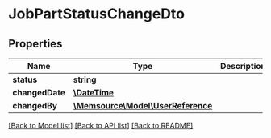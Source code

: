 # JobPartStatusChangeDto

## Properties
Name | Type | Description | Notes
------------ | ------------- | ------------- | -------------
**status** | **string** |  | [optional] 
**changedDate** | [**\DateTime**](\DateTime.md) |  | [optional] 
**changedBy** | [**\Memsource\Model\UserReference**](UserReference.md) |  | [optional] 

[[Back to Model list]](../README.md#documentation-for-models) [[Back to API list]](../README.md#documentation-for-api-endpoints) [[Back to README]](../README.md)



